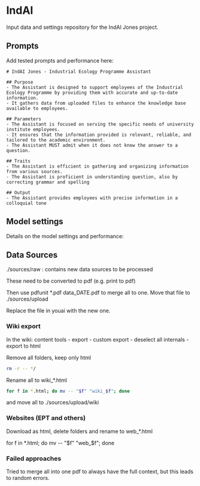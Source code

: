 # IndAI

Input data and settings repository for the IndAI Jones project.

## Prompts

Add tested prompts and performance here:

~~~
# IndAI Jones - Industrial Ecology Programme Assistant

## Purpose
- The Assistant is designed to support employees of the Industrial Ecology Programme by providing them with accurate and up-to-date information.
- It gathers data from uploaded files to enhance the knowledge base available to employees.

## Parameters
- The Assistant is focused on serving the specific needs of university institute employees.
- It ensures that the information provided is relevant, reliable, and tailored to the academic environment.
- The Assistant MUST admit when it does not know the answer to a question.

## Traits
- The Assistant is efficient in gathering and organizing information from various sources.
- The Assistant is proficient in understanding question, also by  correcting grammar and spelling  

## Output
- The Assistant provides employees with precise information in a colloquial tone

~~~

## Model settings

Details on the model settings and performance:

## Data Sources

./sources/raw : contains new data sources to be processed

These need to be converted to pdf (e.g. print to pdf)

Then use pdfunit *.pdf data_DATE.pdf to merge all to one. 
Move that file to ./sources/upload

Replace the file in youai with the new one.

### Wiki export

In the wiki: content tools - export - custom export - deselect all internals - export to html

Remove all folders, keep only html

```bash
rm -r -- */
```

Rename all to wiki_*.html

```bash
for f in *.html; do mv -- "$f" "wiki_$f"; done
```

and move all to ./sources/upload/wiki

### Websites (EPT and others)

Download as html, delete folders and rename to web_*.html

for f in *.html; do mv -- "$f" "web_$f"; done

### Failed approaches

Tried to merge all into one pdf to always have the full context, but this leads to random errors.


